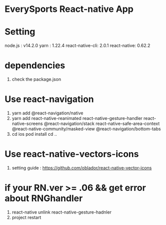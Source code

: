 # EverySports React-native App

# Setting

node.js : v14.2.0
yarn : 1.22.4
react-native-cli: 2.0.1
react-native: 0.62.2

# dependencies

1. check the package.json

# Use react-navigation

1. yarn add @react-navigation/native
2. yarn add react-native-reanimated react-native-gesture-handler react-native-screens @react-navigation/stack react-native-safe-area-context @react-native-community/masked-view @react-navigation/bottom-tabs
3. cd ios
   pod install
   cd ..

# Use react-native-vectors-icons

1. setting guide : https://github.com/oblador/react-native-vector-icons

# if your RN.ver >= .06 && get error about RNGhandler

1. react-native unlink react-native-gesture-hadnler
2. project restart
